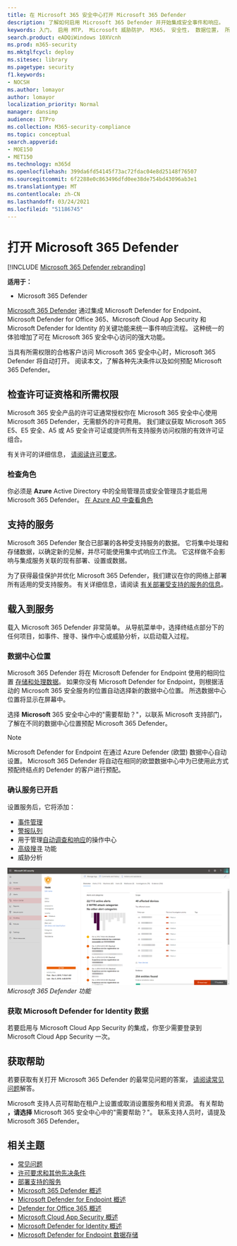 ```yaml
---
title: 在 Microsoft 365 安全中心打开 Microsoft 365 Defender
description: 了解如何启用 Microsoft 365 Defender 并开始集成安全事件和响应。
keywords: 入门， 启用 MTP， Microsoft 威胁防护， M365， 安全性， 数据位置， 所需权限， 许可证资格， 设置页面
search.product: eADQiWindows 10XVcnh
ms.prod: m365-security
ms.mktglfcycl: deploy
ms.sitesec: library
ms.pagetype: security
f1.keywords:
- NOCSH
ms.author: lomayor
author: lomayor
localization_priority: Normal
manager: dansimp
audience: ITPro
ms.collection: M365-security-compliance
ms.topic: conceptual
search.appverid:
- MOE150
- MET150
ms.technology: m365d
ms.openlocfilehash: 399da6fd54145f73ac72fdac04e8d25148f76507
ms.sourcegitcommit: 6f2288e0c863496dfd0ee38de754bd43096ab3e1
ms.translationtype: MT
ms.contentlocale: zh-CN
ms.lasthandoff: 03/24/2021
ms.locfileid: "51186745"
---
```

# <a name="turn-on-microsoft-365-defender"></a>打开 Microsoft 365 Defender

[!INCLUDE [Microsoft 365 Defender rebranding](../includes/microsoft-defender.md)]


**适用于：**
- Microsoft 365 Defender

[Microsoft 365 Defender](microsoft-365-defender.md) 通过集成 Microsoft Defender for Endpoint、Microsoft Defender for Office 365、Microsoft Cloud App Security 和 Microsoft Defender for Identity 的关键功能来统一事件响应流程。 这种统一的体验增加了可在 Microsoft 365 安全中心访问的强大功能。

当具有所需权限的合格客户访问 Microsoft 365 安全中心时，Microsoft 365 Defender 将自动打开。 阅读本文，了解各种先决条件以及如何预配 Microsoft 365 Defender。

## <a name="check-license-eligibility-and-required-permissions"></a>检查许可证资格和所需权限

Microsoft 365 安全产品的许可证通常授权你在 Microsoft 365 安全中心使用 Microsoft 365 Defender，无需额外的许可费用。 我们建议获取 Microsoft 365 E5、E5 安全、A5 或 A5 安全许可证或提供所有支持服务访问权限的有效许可证组合。

有关许可的详细信息， [请阅读许可要求](prerequisites.md#licensing-requirements)。

### <a name="check-your-role"></a>检查角色

你必须是 **Azure** Active Directory 中的全局管理员或安全管理员才能启用 Microsoft 365 Defender。  [在 Azure AD 中查看角色](/azure/active-directory/users-groups-roles/directory-manage-roles-portal)

## <a name="supported-services"></a>支持的服务

Microsoft 365 Defender 聚合已部署的各种受支持服务的数据。 它将集中处理和存储数据，以确定新的见解，并尽可能使用集中式响应工作流。 它这样做不会影响与集成服务关联的现有部署、设置或数据。

为了获得最佳保护并优化 Microsoft 365 Defender，我们建议在你的网络上部署所有适用的受支持服务。 有关详细信息，请阅读 [有关部署受支持的服务的信息](deploy-supported-services.md)。

## <a name="onboard-to-the-service"></a>载入到服务
载入 Microsoft 365 Defender 非常简单。 从导航菜单中，选择终结点部分下的任何项目，如事件、搜寻、操作中心或威胁分析，以启动载入过程。 

### <a name="data-center-location"></a>数据中心位置

Microsoft 365 Defender 将在 Microsoft Defender for Endpoint 使用的相同位置 [存储和处理数据](/windows/security/threat-protection/microsoft-defender-atp/data-storage-privacy)。 如果你没有 Microsoft Defender for Endpoint，则根据活动的 Microsoft 365 安全服务的位置自动选择新的数据中心位置。 所选数据中心位置将显示在屏幕中。

选择 **Microsoft** 365 安全中心中的"需要帮助？"，以联系 Microsoft 支持部门，了解在不同的数据中心位置预配 Microsoft 365 Defender。

> [!NOTE]
> Microsoft Defender for Endpoint 在通过 Azure Defender (欧盟) 数据中心自动设置。 Microsoft 365 Defender 将自动在相同的欧盟数据中心中为已使用此方式预配终结点的 Defender 的客户进行预配。

### <a name="confirm-that-the-service-is-on"></a>确认服务已开启

设置服务后，它将添加：

- [事件管理](incidents-overview.md)
- [警报队列](investigate-alerts.md)
- 用于管理[自动调查和响应](m365d-autoir.md)的操作中心
- [高级搜寻](advanced-hunting-overview.md) 功能
- 威胁分析

![包含 Microsoft 365 Defender 功能的 Microsoft 365 安全中心导航窗格的图像，包含事件管理和其他 ](../../media/mtp-enable/mtp-on.png)
 *Microsoft 365 Defender 功能*

### <a name="getting-microsoft-defender-for-identity-data"></a>获取 Microsoft Defender for Identity 数据 
若要启用与 Microsoft Cloud App Security 的集成，你至少需要登录到 Microsoft Cloud App Security 一次。

## <a name="get-assistance"></a>获取帮助

若要获取有关打开 Microsoft 365 Defender 的最常见问题的答案， [请阅读常见问题](m365d-enable-faq.md)解答。

Microsoft 支持人员可帮助在租户上设置或取消设置服务和相关资源。 有关帮助 **，请选择** Microsoft 365 安全中心中的"需要帮助？"。 联系支持人员时，请提及 Microsoft 365 Defender。

## <a name="related-topics"></a>相关主题

- [常见问题](m365d-enable-faq.md)
- [许可要求和其他先决条件](prerequisites.md)
- [部署支持的服务](deploy-supported-services.md)
- [Microsoft 365 Defender 概述](microsoft-365-defender.md)
- [Microsoft Defender for Endpoint 概述](../defender-endpoint/microsoft-defender-endpoint.md)
- [Defender for Office 365 概述](../defender-365-security/defender-for-office-365.md)
- [Microsoft Cloud App Security 概述](/cloud-app-security/what-is-cloud-app-security)
- [Microsoft Defender for Identity 概述](/azure-advanced-threat-protection/what-is-atp)
- [Microsoft Defender for Endpoint 数据存储](../defender-endpoint/data-storage-privacy.md)
